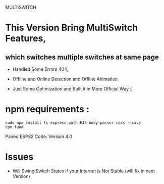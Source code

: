 MULTISWITCH

# This Version Bring MultiSwitch Features,
##  which switches multiple switches at same page

- Handled Some Errors 404,

- Offline and Online Detection and Offline Animation

- Just Some Optimization and Built it in More Official Way :)

# npm requirements :
```
sudo npm install fs express path EJS body-parser cors --save
npm fund
```

Paired ESP32 Code: Version 4.0

# Issues
- Will Swing Switch States if your Internet is Not Stable (will fix in next Version)